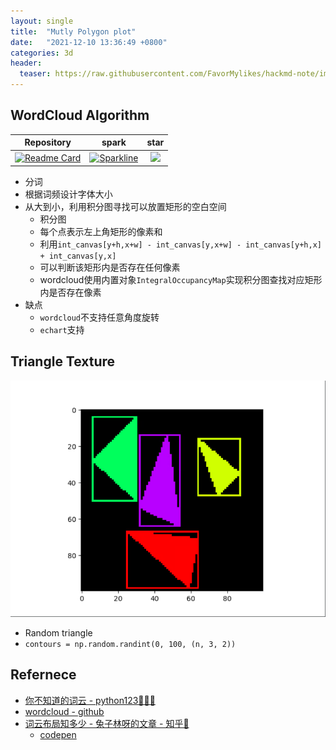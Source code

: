 ```yaml
---
layout: single
title:  "Mutly Polygon plot"
date:   "2021-12-10 13:36:49 +0800"
categories: 3d
header:
  teaser: https://raw.githubusercontent.com/FavorMylikes/hackmd-note/img/img20211210133721.png
---
```


## WordCloud Algorithm

[word_cloud_repo]: https://github.com/amueller/word_cloud
[word_cloud_fork]: https://img.shields.io/github/forks/amueller/word_cloud.svg?style=social&label=Fork&maxAge=2592000
[word_cloud_star]: https://stars.medv.io/amueller/word_cloud.svg

|Repository|spark|star|
|:-:|:-:|:-:|
|[![Readme Card](https://github-readme-stats.vercel.app/api/pin/?username=amueller&repo=word_cloud&show_owner=true)][word_cloud_repo]|[![Sparkline](https://stars.medv.io/amueller/word_cloud.svg)][word_cloud_repo]|<a href='https://starchart.cc/amueller/word_cloud'><img src='https://starchart.cc/amueller/word_cloud.svg' width='200px'/></a>

- 分词
- 根据词频设计字体大小
- 从大到小，利用积分图寻找可以放置矩形的空白空间
  - 积分图
  - 每个点表示左上角矩形的像素和
  - 利用`int_canvas[y+h,x+w] - int_canvas[y,x+w] - int_canvas[y+h,x] + int_canvas[y,x]`
  - 可以判断该矩形内是否存在任何像素
  - wordcloud使用内置对象`IntegralOccupancyMap`实现积分图查找对应矩形内是否存在像素
- 缺点
  - `wordcloud`不支持任意角度旋转
  - `echart`支持

## Triangle Texture

<img src="https://raw.githubusercontent.com/FavorMylikes/hackmd-note/img/img20211210133721.png" alt="20211117163530"/>

- Random triangle
- `contours = np.random.randint(0, 100, (n, 3, 2))`

## Refernece

- [你不知道的词云 - python123🤙🤙🤙](https://python123.io/tutorials/word_cloud)
- [wordcloud - github](https://github.com/amueller/word_cloud/blob/35ce9b781d3bd5c25ea178edd662b0f6dde9d065/wordcloud/wordcloud.py#L391)
- [词云布局知多少 - 兔子林呀的文章 - 知乎🤙](https://zhuanlan.zhihu.com/p/36215811)
  - [codepen](https://codepen.io/gracelinmumu/pen/wmVddg)
